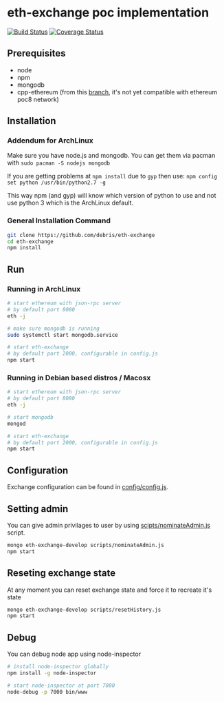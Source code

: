 # eth-exchange poc implementation

[![Build Status][travis-image]][travis-url] [![Coverage Status][coveralls-image]][coveralls-url]

[travis-image]: https://travis-ci.org/debris/eth-exchange.svg
[travis-url]: https://travis-ci.org/debris/eth-exchange
[coveralls-image]: https://coveralls.io/repos/debris/eth-exchange/badge.svg?branch=master
[coveralls-url]: https://coveralls.io/r/debris/eth-exchange?branch=master

## Prerequisites

* node
* npm
* mongodb
* cpp-ethereum (from this [branch](https://github.com/debris/cpp-ethereum/tree/event_hash), it's not yet compatible with ethereum poc8 network)

## Installation


### Addendum for ArchLinux
Make sure you have node.js and mongodb. You can get them via pacman with
```sudo pacman -S nodejs mongodb```

If you are getting problems at `npm install` due to `gyp` then use:
```npm config set python /usr/bin/python2.7 -g```

This way npm (and gyp) will know which version of python to use and not use python 3
which is the ArchLinux default.

### General Installation Command

```bash
git clone https://github.com/debris/eth-exchange
cd eth-exchange
npm install
```

## Run

### Running in ArchLinux
```bash
# start ethereum with json-rpc server
# by default port 8080
eth -j

# make sure mongodb is running
sudo systemctl start mongodb.service

# start eth-exchange
# by default port 2000, configurable in config.js
npm start
```

### Running in Debian based distros / Macosx
```bash
# start ethereum with json-rpc server
# by default port 8080
eth -j

# start mongodb
mongod

# start eth-exchange
# by default port 2000, configurable in config.js
npm start
```

## Configuration

Exchange configuration can be found in [config/config.js](https://github.com/debris/eth-exchange/blob/master/config/config.js).

## Setting admin

You can give admin privilages to user by using [scipts/nominateAdmin.js](https://github.com/debris/eth-exchange/blob/master/scripts/nominateAdmin.js) script.

```bash
mongo eth-exchange-develop scripts/nominateAdmin.js
npm start
```

## Reseting exchange state

At any moment you can reset exchange state and force it to recreate it's state

```bash
mongo eth-exchange-develop scripts/resetHistory.js
npm start
```

## Debug

You can debug node app using node-inspector

```bash
# install node-inspector globally
npm install -g node-inspector

# start node-inspector at port 7000
node-debug -p 7000 bin/www
```

